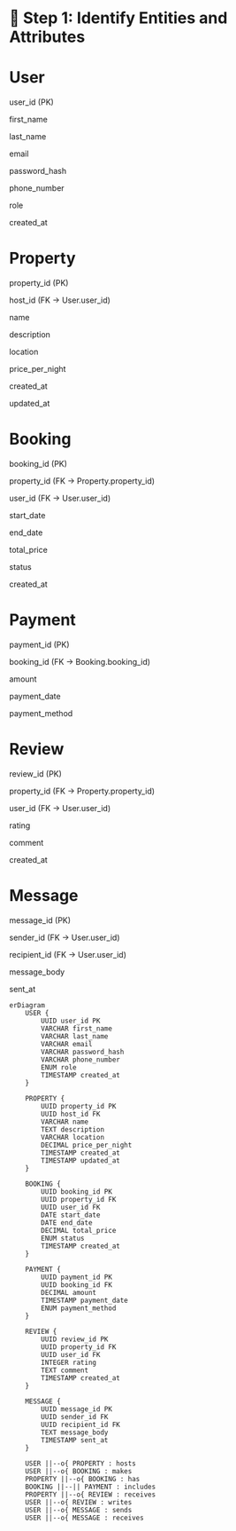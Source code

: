 # 🧩 Step 1: Identify Entities and Attributes


# User

user_id (PK)

first_name

last_name

email

password_hash

phone_number

role

created_at

# Property

property_id (PK)

host_id (FK → User.user_id)

name

description

location

price_per_night

created_at

updated_at

# Booking

booking_id (PK)

property_id (FK → Property.property_id)

user_id (FK → User.user_id)

start_date

end_date

total_price

status

created_at

# Payment

payment_id (PK)

booking_id (FK → Booking.booking_id)

amount

payment_date

payment_method

# Review

review_id (PK)

property_id (FK → Property.property_id)

user_id (FK → User.user_id)

rating

comment

created_at

# Message

message_id (PK)

sender_id (FK → User.user_id)

recipient_id (FK → User.user_id)

message_body

sent_at




```mermaid
erDiagram
    USER {
        UUID user_id PK
        VARCHAR first_name
        VARCHAR last_name
        VARCHAR email
        VARCHAR password_hash
        VARCHAR phone_number
        ENUM role
        TIMESTAMP created_at
    }

    PROPERTY {
        UUID property_id PK
        UUID host_id FK
        VARCHAR name
        TEXT description
        VARCHAR location
        DECIMAL price_per_night
        TIMESTAMP created_at
        TIMESTAMP updated_at
    }

    BOOKING {
        UUID booking_id PK
        UUID property_id FK
        UUID user_id FK
        DATE start_date
        DATE end_date
        DECIMAL total_price
        ENUM status
        TIMESTAMP created_at
    }

    PAYMENT {
        UUID payment_id PK
        UUID booking_id FK
        DECIMAL amount
        TIMESTAMP payment_date
        ENUM payment_method
    }

    REVIEW {
        UUID review_id PK
        UUID property_id FK
        UUID user_id FK
        INTEGER rating
        TEXT comment
        TIMESTAMP created_at
    }

    MESSAGE {
        UUID message_id PK
        UUID sender_id FK
        UUID recipient_id FK
        TEXT message_body
        TIMESTAMP sent_at
    }

    USER ||--o{ PROPERTY : hosts
    USER ||--o{ BOOKING : makes
    PROPERTY ||--o{ BOOKING : has
    BOOKING ||--|| PAYMENT : includes
    PROPERTY ||--o{ REVIEW : receives
    USER ||--o{ REVIEW : writes
    USER ||--o{ MESSAGE : sends
    USER ||--o{ MESSAGE : receives
